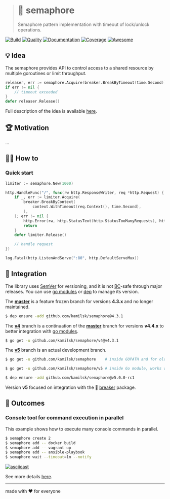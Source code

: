 > # 🚦 semaphore
>
> Semaphore pattern implementation with timeout of lock/unlock operations.

[![Build][icon_build]][page_build]
[![Quality][icon_quality]][page_quality]
[![Documentation][icon_docs]][page_docs]
[![Coverage][icon_coverage]][page_coverage]
[![Awesome][icon_awesome]][page_awesome]

## 💡 Idea

The semaphore provides API to control access to a shared resource by multiple goroutines or limit throughput.

```go
releaser, err := semaphore.Acquire(breaker.BreakByTimeout(time.Second))
if err != nil {
	// timeout exceeded
}
defer releaser.Release()
```

Full description of the idea is available [here][design].

## 🏆 Motivation

...

## 🤼‍♂️ How to

### Quick start

```go
limiter := semaphore.New(1000)

http.HandleFunc("/", func(rw http.ResponseWriter, req *http.Request) {
	if _, err := limiter.Acquire(
		breaker.BreakByContext(
			context.WithTimeout(req.Context(), time.Second),
		),
	); err != nil {
		http.Error(rw, http.StatusText(http.StatusTooManyRequests), http.StatusTooManyRequests)
		return
	}
	defer limiter.Release()

	// handle request
})

log.Fatal(http.ListenAndServe(":80", http.DefaultServeMux))
```

## 🧩 Integration

The library uses [SemVer](https://semver.org) for versioning, and it is not
[BC](https://en.wikipedia.org/wiki/Backward_compatibility)-safe through major releases.
You can use [go modules](https://github.com/golang/go/wiki/Modules) or
[dep](https://golang.github.io/dep/) to manage its version.

The **[master][legacy]** is a feature frozen branch for versions **4.3.x** and no longer maintained.

```bash
$ dep ensure -add github.com/kamilsk/semaphore@4.3.1
```

The **[v4][]** branch is a continuation of the **[master][legacy]** branch for versions **v4.4.x**
to better integration with [go modules](https://github.com/golang/go/wiki/Modules).

```bash
$ go get -u github.com/kamilsk/semaphore/v4@v4.3.1
```

The **[v5][]** branch is an actual development branch.

```bash
$ go get -u github.com/kamilsk/semaphore    # inside GOPATH and for old Go versions

$ go get -u github.com/kamilsk/semaphore/v5 # inside Go module, works well since Go 1.11

$ dep ensure -add github.com/kamilsk/semaphore@v5.0.0-rc1
```

Version **v5** focused on integration with the 🚧 [breaker][] package.

## 🤲 Outcomes

### Console tool for command execution in parallel

This example shows how to execute many console commands in parallel.

```bash
$ semaphore create 2
$ semaphore add -- docker build
$ semaphore add -- vagrant up
$ semaphore add -- ansible-playbook
$ semaphore wait --timeout=1m --notify
```

[![asciicast][cli.preview]][cli.demo]

See more details [here][cli].

---

made with ❤️ for everyone

[icon_awesome]:     https://cdn.rawgit.com/sindresorhus/awesome/d7305f38d29fed78fa85652e3a63e154dd8e8829/media/badge.svg
[icon_build]:       https://travis-ci.org/kamilsk/semaphore.svg?branch=v5
[icon_coverage]:    https://api.codeclimate.com/v1/badges/0261f2170c785702034f/test_coverage
[icon_docs]:        https://godoc.org/github.com/kamilsk/semaphore?status.svg
[icon_quality]:     https://goreportcard.com/badge/github.com/kamilsk/semaphore

[page_awesome]:     https://github.com/avelino/awesome-go#goroutines
[page_build]:       https://travis-ci.org/kamilsk/semaphore
[page_coverage]:    https://codeclimate.com/github/kamilsk/semaphore/test_coverage
[page_docs]:        https://godoc.org/github.com/kamilsk/semaphore
[page_quality]:     https://goreportcard.com/report/github.com/kamilsk/semaphore

[breaker]:          https://github.com/kamilsk/breaker
[cli]:              https://github.com/kamilsk/semaphore.cli
[cli.demo]:         https://asciinema.org/a/136111
[cli.preview]:      https://asciinema.org/a/136111.png
[design]:           https://www.notion.so/octolab/semaphore-7d5ebf715d0141d1a8fa045c7966be3b?r=0b753cbf767346f5a6fd51194829a2f3
[egg]:              https://github.com/kamilsk/egg
[promo]:            https://github.com/kamilsk/semaphore

[legacy]:           https://github.com/kamilsk/semaphore/tree/master
[v4]:               https://github.com/kamilsk/semaphore/tree/v4
[v5]:               https://github.com/kamilsk/semaphore/projects/6

[tmp.docs]:         https://nicedoc.io/kamilsk/semaphore?theme=dark
[tmp.history]:      https://github.githistory.xyz/kamilsk/semaphore/blob/v5/README.md
